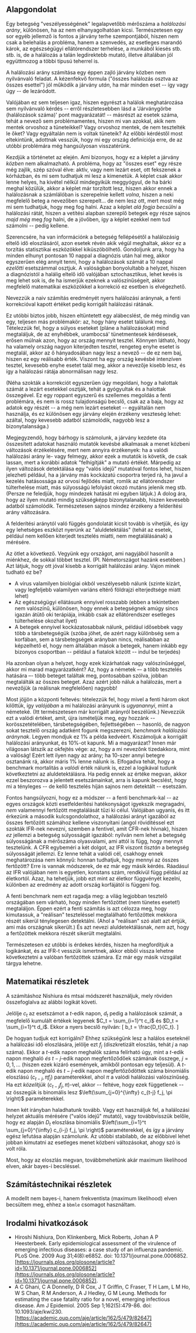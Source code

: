 ## Alapgondolat

Egy betegség "veszélyességének" legalapvetőbb mérőszáma a *halálozási arány*, különösen, ha az nem elhanyagolhatóan kicsi. Természetesen egy sor egyéb jellemző is fontos a járvány terhe szempontjából, hiszen nem csak a belehalás a probléma, hanem a szenvedés, az esetleges marandó károk, az egészségügyi ellátórendszer terhelése, a munkából kiesés stb. stb. is, de a halálozás a talán legdirektebb mutató, illetve általában jól együttmozog a többi típusú teherrel is.

A halálozási arány számítása egy éppen zajló járvány közben nem nyilvánvaló feladat. A kézenfekvő formula ("összes halálozás osztva az összes esettel") jól működik a járvány *után*, ha már minden eset -- így vagy úgy -- de lezáródott.

Valójában ez sem teljesen igaz, hiszen egyrészt a halálok meghatározása sem nyilvánvaló kérdés -- erről részletesebben lásd a 'Járványgörbe (halálozások száma)' pont magyarázatát! -- másrészt az esetek száma, tehát a nevező sem problémamentes, hiszen mi van azokkal, akik nem mentek orvoshoz a tüneteikkel? Vagy orvoshoz mentek, de nem tesztelték le őket? Vagy egyáltalán nem is voltak tüneteik? Az előbbi kérdéstől most eltekintünk, adottnak vesszük, hogy mi egy ország definíciója erre, de az utóbbi problémára még hangsúlyosan visszatérünk.

Kezdjük a történetet az elején. Ami bizonyos, hogy ez a képlet a járvány *közben* nem alkalmazható. A probléma, hogy az "összes eset" egy része még zajlik, szép szóval élve: aktív, vagy nem lezárt eset, ott fekszenek a kórházban, és mi sem tudhatjuk mi lesz a kimenetük. A képlet csak akkor lenne helyes, ha kivétel nélkül mindegyikük meggyógyul, de ha bárki meghal közülük, akkor a képlet már torzított lesz, hiszen akkor ennek a halálozásnak a számlálóban is szerepelnie kellett *volna*, hiszen a neki megfelelő beteg a nevezőben szerepelt... de nem lesz ott, mert most még mi sem tudhatjuk, hogy meg fog halni. Azaz a képlet *alá fogja becsülni* a halálozási rátát, hiszen a vetítési alapban szereplő betegek egy része sajnos *majd még* meg *fog* halni, de a jövőben, így a képlet ezekkel nem tud számolni -- pedig kellene.

Szerencsére, ha van információnk a betegség fellépésétől a halálozásig eltelő idő eloszlásáról, azon esetek révén akik végül meghaltak, akkor ez a torzítás statisztikai eszközökkel kiküszöbölhető. Gondoljunk arra, hogy ha minden elhunyt pontosan 10 nappal a diagnózis után hal meg, akkor egyszerűen elég annyit tenni, hogy a halálozások számát a 10 nappal _ezelőtti_ esetszámmal osztjuk. A valóságban bonyolultabb a helyzet, hiszen a diagnózistól a halálig eltelő idő valójában sztochasztikus, lehet kevés is meg lehet sok is, de ha ismerjük ezeknek a valószínűségeit, akkor megfelelő matematikai eszközökkel a korrekció ez esetben is elvégezhető.

Nevezzük a naiv számítás eredményét nyers halálozási aránynak, a fenti korrekcióval kapott értéket pedig korrigált halálozási rátának.

Ez utóbbi biztos jobb, hiszen eltüntetett egy alábecslést, de még mindig van egy, teljesen más problémakör: az, hogy hány esetet találunk meg. Tételezzük fel, hogy a súlyos eseteket (pláne a halálozásokat) mind megtaláljuk, de az enyhébbek, urambocsá' tünetmentesek kérdésesek, erősen múlnak azon, hogy az ország mennyit tesztel. Könnyen látható, hogy ha valamely ország nagyon kiterjedten tesztel, rengeteg enyhe esetet is megtalál, akkor az ő hányadosában nagy lesz a nevező -- de ez nem baj, hiszen ez egy reálisabb érték. Viszont ha egy ország kevésbé intenzíven tesztel, kevesebb enyhe esetet talál meg, akkor a nevezője kisebb lesz, és így a halálozási rátája abnormálisan nagy lesz.

(Néha szokták a korrekciót egyszerűen úgy megoldani, hogy a halottak számát a lezárt esetekkel osztják, tehát a gyógyultak és a halottak összegével. Ez egy roppant egyszerű és szellemes megoldás a fenti problémára, és nem is rossz tulajdonságú becslő, csak az a baja, hogy az adatok egy részét -- a még nem lezárt eseteket -- egyáltalán nem használja, és ez különösen egy járvány elején érzékeny veszteség lehet: azáltal, hogy kevesebb adatból számolódik, nagyobb lesz a bizonytalansága.)

Megjegyzendő, hogy bárhogy is számolunk, a járvány kezdete óta összesített adatokat használó mutatók kevésbé alkalmasak a menet közbeni változások érzékelésére, mert nem annyira érzékenyek: ha a valódi halálozási arány le- vagy felmegy, akkor ezek a mutatók is követik, de csak lassan, mert a korábbi adatok "felhígítják" a mutató értékét. Márpedig az ilyen változások detektálása egy "valós idejű" mutatóval fontos lehet, hiszen jelezheti például, ha a járvány más kockázatú csoportra terjed rá, ha javul a kezelés hatásossága az orvosi fejlődés miatt, romlik az ellátórendszer túlterhelése miatt, más súlyosságú lefolyást okozó mutáns jelenik meg stb. (Persze ne feledjük, hogy mindezek hatását mi egyben látjuk.) A dolog ára, hogy az ilyen mutató mindig szükségképp bizonytalanabb, hiszen kevesebb adatból számolódik. Természetesen sajnos mindez érzékeny a felderítési arány változására.

A felderítési aránytól való függés gondolatát kicsit tovább is vihetjük, és így egy lehetséges eszközt nyerünk az "aluldetektálás" (tehát az esetek, például nem kellően kiterjedt tesztelés miatti, nem megtalálásának) a mérésére.

Az ötlet a következő. Vegyünk egy országot, ami nagyjából hasonlít a miénkhez, de sokkal többet tesztel. (Pl. Németországot hazánk esetében.) Azt látjuk, hogy ott jóval kisebb a korrigált halálozási arány. Vajon minek tudható ez be?

- A vírus valamilyen biológiai okból veszélyesebb nálunk (szinte kizárt, vagy legfeljebb valamilyen variáns eltérő földrajzi elterjedtsége miatt lehet)
- Az egészségügyi ellátásunk ennyivel rosszabb (ebben a tekintetben nem valószínű, különösen, hogy ennek a betegségnek amúgy sincs igazán átütő oki terápiája, inkább csak az ellátórendszer esetleges túlterhelése okozhat ilyet)
- A betegek ennyivel kockázatosabbak nálunk, például idősebbek vagy több a társbetegségük (szóba jöhet, de azért nagy különbség sem a korfában, sem a társbetegségek arányban nincs, reálisabban az képzelhető el, hogy nem általában mások a betegek, hanem inkább egy bizonyos csoportban -- például a fiatalok között -- indul be terjedés)

Ha azonban olyan a helyzet, hogy ezek kizárhatóak nagy valószínűséggel, akkor mi marad magyarázatként? Az, hogy a németek –- a több tesztelés hatására –- több beteget találtak meg, pontosabban szólva, jobban megtalálták az összes beteget. Azaz azért jobb náluk a halálozás, mert a nevezőjük (a reálisnak megfelelően) nagyobb!

Most jöjjön a központi feltevés: tételezzük fel, hogy mivel a fenti három okot kilőttük, így *valójában* a mi halálozási arányunk is *ugyanannyi*, mint a németeké. (Itt természetesen már korrigált arányról beszélünk.) Nevezzük ezt a valódi értéket, amit, újra ismételjük meg, egy hozzánk -- korösszetételében, társbetegségében, fejlettségében -- hasonló, de nagyon sokat tesztelő ország adatként fogunk megszerezni, *benchmark halálozási aránynak*. Legyen mondjuk ez 1% a példa kedvéért. Kiszámoljuk a korrigált halálozási arányunkat, és 10%-ot kapunk. Mi a magyarázat? Innen már világosan látszik az okfejtés vége: az, hogy a mi nevezőnk tizedakkora, mint a valóság! Ezért lett ilyen nagy az arány; ha 10-szer annyi betegre osztanánk rá, akkor máris 1% lenne nálunk is. Elfogadva tehát, hogy a benchmark mortalitás a *valódi* érték nálunk is, ezzel a logikával tudunk következtetni az aluldetektálásra. Ha pedig ennek az értéke megvan, akkor ezzel beszorozva a jelentett esetszámainkat, arra is kapunk becslést, hogy mi a tényleges -- de kellő tesztelés híján sajnos nem detektált -- esetszám.

Fontos hangsúlyozni, hogy ez a módszer -- a fenti benchmark-kal -- az egyes országok közti esetfelderítési hatékonyságot igyekszik megragadni, _nem_ valamennyi fertőzött megtalálását tűzi ki célul. Valójában ugyanis, és itt érkezünk a második kulcsgondolathoz, a halálozási arányt igazából az összes fertőzött számához kellene viszonyítani (angol rövidítéssel ezt szokták IFR-nek nevezni, szemben a fentivel, amit CFR-nek hívnak), hiszen _ez_ jellemzi a betegség súlyosságát igazából: nyilván nem lehet a betegség súlyosságának a mérőszáma olyasvalami, ami attól is függ, hogy mennyit tesztelünk. A CFR egybeméri a két dolgot, az IFR viszont _tisztán_ a betegség súlyosságát jellemzi. Ez lenne tehát a valódi cél, csakhogy ennek meghatározása nem könnyű: honnan tudhatjuk, hogy mennyi az összes fertőzött? Erre is vannak módszerek, de ez már egy másik kérdés. Ráadásul az IFR valójában nem is egyetlen, konstans szám, rendkívül függ például az életkortól. Azaz, ha tehetjük, jobb ezt mint az életkor függvényét kezelni, különben az eredmény az adott ország korfájától is függeni fog.

A fenti benchmark nem ezt ragadja meg: a világ legjobban tesztelő országában sem várható, hogy minden fertőzöttet (nem tünetes esetet!) megtaláljon. Éppen ezért a fenti számítás is azt célozza meg, hogy kimutassuk, a "reálisan" teszteléssel megtalálható fertőzöttek mekkora részét sikerül ténylegesen detektálni. (Ahol a "reálisan" szó alatt azt értjük, ami más országnak sikerült.) És azt nevezi aluldetektálásnak, _nem_ azt, hogy a fertőzöttek mekkora részét sikerült megtalálni.

Természetesen ez utóbbi is érdekes kérdés, hiszen ha megfordítjuk a logikánkat, és az IFR-t vesszük ismertnek, akkor ebből vissza lehetne következtetni a valóban fertőzöttek számára. Ez már egy másik vizsgálat tárgya lehetne.

## Matematikai részletek

A számításhoz Nishiura és mtsai módszerét használjuk, mely röviden összefoglalva az alábbi logikát követi.

Jelölje $c_t$ az esetszámot a $t$-edik napon, $d_t$ pedig a halálozások számát, a megfelelő kumulált értékek legyenek $C_t = \sum_{i=1}^t c_i$ és $D_t = \sum_{i=1}^t d_i$. Ekkor a nyers becslő nyilván:
\[
  b_t = \frac{D_t}{C_t}.
\]

De hogyan tudjuk ezt korrigálni? Ehhez szükségünk lesz a halálos eseteknél a halálozási idő eloszlására, jelölje ezt $f_j$ (diszkretizált eloszlás, tehát $j$ a nap száma). Ekkor a $t$-edik napon meghalók száma felírható úgy, mint a $t$-edik napon meghaló _és_ $t-j$-edik napon megfertőződőek számának összege, $j=0, 1, \ldots$ (hiszen ezek kizáró események, amikből pontosan egy teljesül). A $t$-edik napon meghaló és $t-j$-edik napon megfertőződöttek száma binomiális eloszlású $\left(c_{t-j}, \pi f_j\right)$ paraméterekkel, ahol $\pi$ a valódi halálozási valószínűség. Ha ezt _közelítjük_ $\left(c_{t-j} f_j, \pi \right)$-vel, akkor -- feltéve, hogy ezek függetlenek -- az összegük is binomális lesz $\left(\sum_{j=0}^{\infty} c_{t-j} f_j, \pi \right)$ paraméterekkel.

Innen két irányban haladhatunk tovább. Vagy ezt használjuk fel, a halálozási helyzet aktuális mérésére ("valós idejű" mutató), vagy továbbvisszük belőle, hogy ez alapján $D_t$ eloszlása binomiális $\left(\sum_{i=1}^t \sum_{j=0}^{\infty} c_{i-j} f_j, \pi \right)$ paraméterekkel, és így a járvány egész lefutása alapján számolunk. Az utóbbi stabilabb, de az előbbivel lehet jobban kimutatni az esetleges menet közbeni változásokat, ahogy szó is volt róla.

Most, hogy az eloszlás megvan, továbbmehetünk akár maximum likelihood elven, akár bayes-i becsléssel.

## Számítástechnikai részletek

A modellt nem bayes-i, hanem frekventista (maximum likelihood) elven becsültem meg, ehhez a `bbmle` csomagot használtam.

## Irodalmi hivatkozások

- Hiroshi Nishiura, Don Klinkenberg, Mick Roberts, Johan A P Heesterbeek. Early epidemiological assessment of the virulence of emerging infectious diseases: a case study of an influenza pandemic. PLoS One. 2009 Aug 31;4(8):e6852. doi: 10.1371/journal.pone.0006852. [https://journals.plos.org/plosone/article?id=10.1371/journal.pone.0006852](https://journals.plos.org/plosone/article?id=10.1371/journal.pone.0006852).
- A C Ghani, C A Donnelly, D R Cox, J T Griffin, C Fraser, T H Lam, L M Ho, W S Chan, R M Anderson, A J Hedley, G M Leung. Methods for estimating the case fatality ratio for a novel, emerging infectious disease. Am J Epidemiol. 2005 Sep 1;162(5):479-86. doi: 10.1093/aje/kwi230. [https://academic.oup.com/aje/article/162/5/479/82647](https://academic.oup.com/aje/article/162/5/479/82647)
